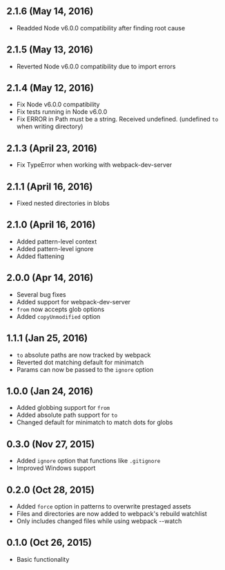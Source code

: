 ## 2.1.6 (May 14, 2016)

* Readded Node v6.0.0 compatibility after finding root cause


## 2.1.5 (May 13, 2016)

* Reverted Node v6.0.0 compatibility due to import errors


## 2.1.4 (May 12, 2016)

* Fix Node v6.0.0 compatibility
* Fix tests running in Node v6.0.0
* Fix ERROR in Path must be a string. Received undefined. (undefined `to` when writing directory)


## 2.1.3 (April 23, 2016)

* Fix TypeError when working with webpack-dev-server


## 2.1.1 (April 16, 2016)

* Fixed nested directories in blobs


## 2.1.0 (April 16, 2016)

* Added pattern-level context
* Added pattern-level ignore
* Added flattening


## 2.0.0 (Apr 14, 2016)

* Several bug fixes
* Added support for webpack-dev-server
* `from` now accepts glob options
* Added `copyUnmodified` option


## 1.1.1 (Jan 25, 2016)

* `to` absolute paths are now tracked by webpack
* Reverted dot matching default for minimatch
* Params can now be passed to the `ignore` option


## 1.0.0 (Jan 24, 2016)

* Added globbing support for `from`
* Added absolute path support for `to`
* Changed default for minimatch to match dots for globs


## 0.3.0 (Nov 27, 2015)

* Added `ignore` option that functions like `.gitignore`
* Improved Windows support


## 0.2.0 (Oct 28, 2015)

* Added `force` option in patterns to overwrite prestaged assets
* Files and directories are now added to webpack's rebuild watchlist
* Only includes changed files while using webpack --watch


## 0.1.0 (Oct 26, 2015)

* Basic functionality